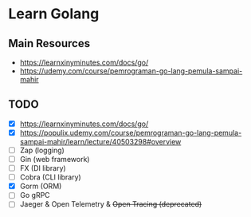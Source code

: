 # Learn Golang

## Main Resources

- <https://learnxinyminutes.com/docs/go/>
- <https://udemy.com/course/pemrograman-go-lang-pemula-sampai-mahir>

## TODO

- [x] <https://learnxinyminutes.com/docs/go/>
- [x] <https://populix.udemy.com/course/pemrograman-go-lang-pemula-sampai-mahir/learn/lecture/40503298#overview>
- [ ] Zap (logging)
- [ ] Gin (web framework)
- [ ] FX (DI library)
- [ ] Cobra (CLI library)
- [x] Gorm (ORM)
- [ ] Go gRPC
- [ ] Jaeger & Open Telemetry & ~~Open Tracing (deprecated)~~
